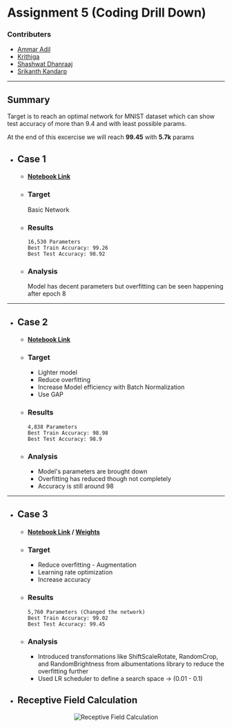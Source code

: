 # Assignment 5 (Coding Drill Down)
### Contributers
* [Ammar Adil](https://github.com/adilsammar)
* [Krithiga](https://github.com/BottleSpink)
* [Shashwat Dhanraaj](https://github.com/sdhanraaj12)
* [Srikanth Kandarp](https://github.com/Srikanth-Kandarp)

----
## Summary 

Target is to reach an optimal network for MNIST dataset which can show test accuracy of more than 9.4 and with least possible params.

At the end of this excercise we will reach **99.45** with **5.7k** params

* ## Case 1

  * #### [Notebook Link](./Case1.ipynb)
  * ### Target 
    Basic Network
  * ### Results
    ```
    16,530 Parameters
    Best Train Accuracy: 99.26
    Best Test Accuracy: 98.92
    ```
  * ### Analysis
    Model has decent parameters but overfitting can be seen happening after epoch 8

---
* ## Case 2

  * #### [Notebook Link](./Case2.ipynb)
  * ### Target 

     * Lighter model
     * Reduce overfitting
     * Increase Model efficiency with Batch Normalization
     * Use GAP
  * ### Results
    ```
    4,838 Parameters
    Best Train Accuracy: 98.98
    Best Test Accuracy: 98.9
    ```
  * ### Analysis

    * Model's parameters are brought down
    * Overfitting has reduced though not completely
    * Accuracy is still around 98

---
* ## Case 3

  * #### [Notebook Link](./Case2.ipynb) / [Weights](./weights/model_weights_99.45.pth)
  * ### Target
    * Reduce overfitting - Augmentation
    * Learning rate optimization
    * Increase accuracy

  * ### Results
    ```
    5,760 Parameters (Changed the network)
    Best Train Accuracy: 99.02
    Best Test Accuracy: 99.45
    ```
  * ### Analysis
    * Introduced transformations like ShiftScaleRotate, RandomCrop, and RandomBrightness from albumentations library to reduce the overfitting further
    * Used LR scheduler to define a search space -> (0.01 - 0.1)


* ## Receptive Field Calculation
  
<center>

![Receptive Field Calculation](./weights/Receptive_Field.png)

</center>
